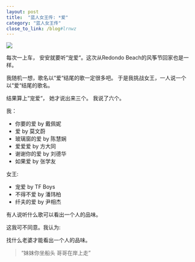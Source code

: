 ```yaml
---
layout: post
title:  "蓝人女王传: *爱"
category: "蓝人女王传"
close_to_link: /blog#lrnwz
---
```


<img src="https://s3-us-west-1.amazonaws.com/blog.zurassic.com/20170319-love.jpg">


每次一上车， 安安就要听“宠爱“。这次从Redondo Beach的风筝节回家也是一样。

我随机一想，歌名以“爱“结尾的歌一定很多吧。 于是我挑战女王，一人说一个以“爱“结尾的歌名。

结果算上“宠爱“， 她才说出来三个。 我说了六个。

我：
- 你要的爱 by 戴佩妮
- 爱 by 莫文蔚
- 玻璃窗的爱 by 陈慧娴
- 爱爱爱 by 方大同
- 谢谢你的爱 by 刘德华
- 如果爱 by 张学友

女王:
- 宠爱 by TF Boys
- 不得不爱 by 潘玮柏
- 纤夫的爱 by 尹相杰

有人说听什么歌可以看出一个人的品味。

这我可不同意。我认为:

找什么老婆才能看出一个人的品味。

> “妹妹你坐船头 哥哥在岸上走”








